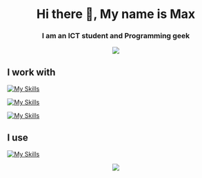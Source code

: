 <h1 align="center"> Hi there 👋, My name is Max</h1>
<h3 align="center">I am an ICT student and Programming geek</h3>


<p align="center">
  <img src="https://media.tenor.com/giNrzT0tQGsAAAAj/bonfire-dark-souls.gif" />
</p>


<h2 align="left">I work with</h2>

[![My Skills](https://skillicons.dev/icons?i=python,cpp,cs)](https://skillicons.dev)

[![My Skills](https://skillicons.dev/icons?i=js,ts,css)](https://skillicons.dev)

[![My Skills](https://skillicons.dev/icons?i=unity,fastapi,react,postgres,pytorch)](https://skillicons.dev)

<h2 align="left">I use</h2>

[![My Skills](https://skillicons.dev/icons?i=vscode,discord,docker,blender)](https://skillicons.dev)


<p align="center">
   <img src="https://streak-stats.demolab.com/?user=MxPy" />  
</p>
